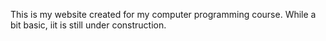 This is my website created for my computer programming course. While a bit basic, iit is still under construction.
